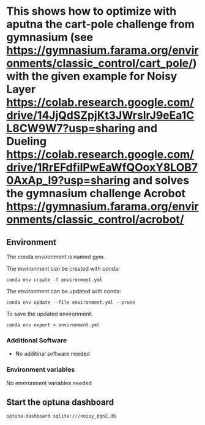 # This shows how to optimize with aputna the cart-pole challenge from gymnasium (see https://gymnasium.farama.org/environments/classic_control/cart_pole/) with the given example for Noisy Layer https://colab.research.google.com/drive/14JjQdSZpjKt3JWrslrJ9eEa1CL8CW9W7?usp=sharing and Dueling https://colab.research.google.com/drive/1RrEFdfilPwEaWfQOoxY8LOB70AxAp_l9?usp=sharing and solves the gymnasium challenge Acrobot https://gymnasium.farama.org/environments/classic_control/acrobot/

## Environment

The conda environment is named gym.

The environment can be created with conda:

````shell
conda env create -f environment.yml
````

The environment can be updated with conda:

````shell
conda env update --file environment.yml --prune
````

To save the updated environment:

````shell
conda env export > environment.yml
````

### Additional Software

- No additinal software needed

### Environment variables

No environment variables needed

## Start the optuna dashboard

````shell
optuna-dashboard sqlite:///noisy_dqn2.db
````
